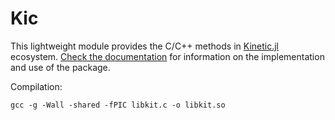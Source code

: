 # Kic

This lightweight module provides the C/C++ methods in [Kinetic.jl](https://github.com/vavrines/Kinetic.jl) ecosystem. [Check the documentation](https://xiaotianbai.com/Kinetic.jl/dev/) for information on the implementation and use of the package.

Compilation:

```
gcc -g -Wall -shared -fPIC libkit.c -o libkit.so
```